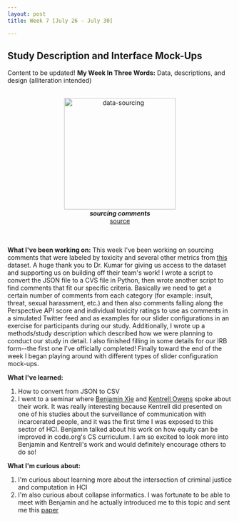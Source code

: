 ```yaml
---
layout: post
title: Week 7 [July 26 - July 30]

---
```


## Study Description and Interface Mock-Ups

Content to be updated! 
**My Week In Three Words:** Data, descriptions, and design (alliteration intended)
<br><br>
<center><img src="https://yjqian02.github.io/alicezhang-dreu/images/data-sourcing.jpg" alt="data-sourcing" width="250"/></center>

<!-- centering image desciption -->
<div style="text-align:center">    
  <b><i> sourcing comments </i></b>
</div>

<!-- centering image link -->
<div style="text-align:center">    
  <a href="https://www.ozassignments.com/solution/hi6008-data-collection-and-analysis-assignment-help">source</a>
</div>

<br><br>
**What I've been working on:** This week I've been working on sourcing comments that were labeled by toxicity and several other metrics from [this](https://data.esrg.stanford.edu/study/toxicity-perspectives) dataset. A huge thank you to Dr. Kumar for giving us access to the dataset and supporting us on building off their team's work! I wrote a script to convert the JSON file to a CVS file in Python, then wrote another script to find comments that fit our specific criteria. Basically we need to get a certain number of comments from each category (for example: insult, threat, sexual harassment, etc.) and then also comments falling along the Perspective API score and individual toxicity ratings to use as comments in a simulated Twitter feed and as examples for our slider configurations in an exercise for participants during our study. Additionally, I wrote up a methods/study description which described how we were planning to conduct our study in detail. I also finished filling in some details for our IRB form--the first one I've officially completed! Finally toward the end of the week I began playing around with different types of slider configuration mock-ups. 


**What I've learned:**
1. How to convert from JSON to CSV
2. I went to a seminar where [Benjamin Xie](https://www.benjixie.com/) and [Kentrell Owens](https://homes.cs.washington.edu/~kentrell/) spoke about their work. It was really interesting because Kentrell did presented on one of his studies about the surveillance of communication with incarcerated people, and it was the first time I was exposed to this sector of HCI. Benjamin talked about his work on how equity can be improved in code.org's CS curriculum. I am so excited to look more into Benjamin and Kentrell's work and would definitely encourage others to do so!

**What I'm curious about:**
1. I'm curious about learning more about the intersection of criminal justice and computation in HCI
2. I'm also curious about collapse informatics. I was fortunate to be able to meet with Benjamin and he actually introduced me to this topic and sent me this [paper](https://dl.acm.org/doi/10.1145/2493431)
